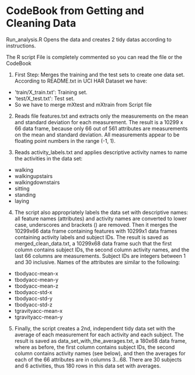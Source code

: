 CodeBook from Getting and Cleaning Data
==========================
Run_analysis.R Opens the data and creates 2 tidy datas according to instructions.

The R script File is completely commented so you can read the file or the CodeBook

1. First Step: Merges the training and the test sets to create one data set.
According to README.txt in UCI HAR Dataset we have:
 - 'train/X_train.txt': Training set.
 - 'test/X_test.txt':   Test set.
 - So we have to merge mXtest and mXtrain from Script file

2.  Reads file features.txt and extracts only the measurements on the mean and standard deviation
	for each measurement.
	The result is a 10299 x 66 data frame, because only 66 out of 561 attributes are
	measurements on the mean and standard deviation.
	All measurements appear to be floating point numbers in the range (-1, 1).

3. Reads activity_labels.txt and applies descriptive activity names to name the activities in the data set:
- walking
- walkingupstairs
- walkingdownstairs
- sitting
- standing
- laying
	
4. The script also appropriately labels the data set with descriptive names:
all feature names (attributes) and activity names are converted to lower case,
underscores and brackets () are removed.
Then it merges the 10299x66 data frame containing features with
10299x1 data frames containing activity labels and subject IDs.
The result is saved as merged_clean_data.txt, a 10299x68 data frame
such that the first column contains subject IDs,
the second column activity names,
and the last 66 columns are measurements.
Subject IDs are integers between 1 and 30 inclusive.
Names of the attributes are similar to the following:
- tbodyacc-mean-x 
- tbodyacc-mean-y 
- tbodyacc-mean-z 
- tbodyacc-std-x 
- tbodyacc-std-y 
- tbodyacc-std-z 
- tgravityacc-mean-x 
- tgravityacc-mean-y
	
5. Finally, the script creates a 2nd, independent tidy data set with the average
 of each measurement for each activity and each subject.
The result is saved as data_set_with_the_averages.txt, a 180x68 data frame, where as before,
the first column contains subject IDs, the second column contains activity names (see below),
and then the averages for each of the 66 attributes are in columns 3...68.
There are 30 subjects and 6 activities, thus 180 rows in this data set with averages.

